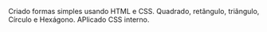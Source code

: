 Criado formas simples usando HTML e CSS. Quadrado, retângulo, triângulo, Círculo e Hexágono. APlicado CSS interno.
